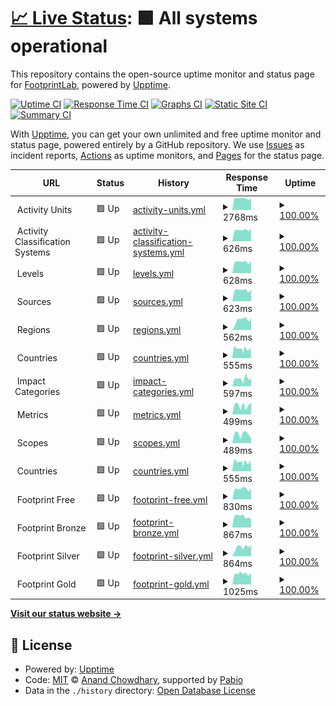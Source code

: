 # [📈 Live Status](https://FootprintLab.github.io/api-health): <!--live status--> **🟩 All systems operational**

This repository contains the open-source uptime monitor and status page for [FootprintLab](https://FootprintLab.github.io/api-health), powered by [Upptime](https://github.com/upptime/upptime).

[![Uptime CI](https://github.com/FootprintLab/api-health/workflows/Uptime%20CI/badge.svg)](https://github.com/FootprintLab/api-health/actions?query=workflow%3A%22Uptime+CI%22)
[![Response Time CI](https://github.com/FootprintLab/api-health/workflows/Response%20Time%20CI/badge.svg)](https://github.com/FootprintLab/api-health/actions?query=workflow%3A%22Response+Time+CI%22)
[![Graphs CI](https://github.com/FootprintLab/api-health/workflows/Graphs%20CI/badge.svg)](https://github.com/FootprintLab/api-health/actions?query=workflow%3A%22Graphs+CI%22)
[![Static Site CI](https://github.com/FootprintLab/api-health/workflows/Static%20Site%20CI/badge.svg)](https://github.com/FootprintLab/api-health/actions?query=workflow%3A%22Static+Site+CI%22)
[![Summary CI](https://github.com/FootprintLab/api-health/workflows/Summary%20CI/badge.svg)](https://github.com/FootprintLab/api-health/actions?query=workflow%3A%22Summary+CI%22)

With [Upptime](https://upptime.js.org), you can get your own unlimited and free uptime monitor and status page, powered entirely by a GitHub repository. We use [Issues](https://github.com/FootprintLab/api-health/issues) as incident reports, [Actions](https://github.com/FootprintLab/api-health/actions) as uptime monitors, and [Pages](https://FootprintLab.github.io/api-health) for the status page.

<!--start: status pages-->
<!-- This summary is generated by Upptime (https://github.com/upptime/upptime) -->
<!-- Do not edit this manually, your changes will be overwritten -->
<!-- prettier-ignore -->
| URL | Status | History | Response Time | Uptime |
| --- | ------ | ------- | ------------- | ------ |
| <img alt="" src="https://data.footprintlab.io/favicon.ico" height="13"> Activity Units | 🟩 Up | [activity-units.yml](https://github.com/FootprintLab/api-health/commits/HEAD/history/activity-units.yml) | <details><summary><img alt="Response time graph" src="./graphs/activity-units/response-time-week.png" height="20"> 2768ms</summary><br><a href="https://FootprintLab.github.io/api-health/history/activity-units"><img alt="Response time 2222" src="https://img.shields.io/endpoint?url=https%3A%2F%2Fraw.githubusercontent.com%2FFootprintLab%2Fapi-health%2FHEAD%2Fapi%2Factivity-units%2Fresponse-time.json"></a><br><a href="https://FootprintLab.github.io/api-health/history/activity-units"><img alt="24-hour response time 2771" src="https://img.shields.io/endpoint?url=https%3A%2F%2Fraw.githubusercontent.com%2FFootprintLab%2Fapi-health%2FHEAD%2Fapi%2Factivity-units%2Fresponse-time-day.json"></a><br><a href="https://FootprintLab.github.io/api-health/history/activity-units"><img alt="7-day response time 2768" src="https://img.shields.io/endpoint?url=https%3A%2F%2Fraw.githubusercontent.com%2FFootprintLab%2Fapi-health%2FHEAD%2Fapi%2Factivity-units%2Fresponse-time-week.json"></a><br><a href="https://FootprintLab.github.io/api-health/history/activity-units"><img alt="30-day response time 2222" src="https://img.shields.io/endpoint?url=https%3A%2F%2Fraw.githubusercontent.com%2FFootprintLab%2Fapi-health%2FHEAD%2Fapi%2Factivity-units%2Fresponse-time-month.json"></a><br><a href="https://FootprintLab.github.io/api-health/history/activity-units"><img alt="1-year response time 2222" src="https://img.shields.io/endpoint?url=https%3A%2F%2Fraw.githubusercontent.com%2FFootprintLab%2Fapi-health%2FHEAD%2Fapi%2Factivity-units%2Fresponse-time-year.json"></a></details> | <details><summary><a href="https://FootprintLab.github.io/api-health/history/activity-units">100.00%</a></summary><a href="https://FootprintLab.github.io/api-health/history/activity-units"><img alt="All-time uptime 96.97%" src="https://img.shields.io/endpoint?url=https%3A%2F%2Fraw.githubusercontent.com%2FFootprintLab%2Fapi-health%2FHEAD%2Fapi%2Factivity-units%2Fuptime.json"></a><br><a href="https://FootprintLab.github.io/api-health/history/activity-units"><img alt="24-hour uptime 100.00%" src="https://img.shields.io/endpoint?url=https%3A%2F%2Fraw.githubusercontent.com%2FFootprintLab%2Fapi-health%2FHEAD%2Fapi%2Factivity-units%2Fuptime-day.json"></a><br><a href="https://FootprintLab.github.io/api-health/history/activity-units"><img alt="7-day uptime 100.00%" src="https://img.shields.io/endpoint?url=https%3A%2F%2Fraw.githubusercontent.com%2FFootprintLab%2Fapi-health%2FHEAD%2Fapi%2Factivity-units%2Fuptime-week.json"></a><br><a href="https://FootprintLab.github.io/api-health/history/activity-units"><img alt="30-day uptime 96.97%" src="https://img.shields.io/endpoint?url=https%3A%2F%2Fraw.githubusercontent.com%2FFootprintLab%2Fapi-health%2FHEAD%2Fapi%2Factivity-units%2Fuptime-month.json"></a><br><a href="https://FootprintLab.github.io/api-health/history/activity-units"><img alt="1-year uptime 96.97%" src="https://img.shields.io/endpoint?url=https%3A%2F%2Fraw.githubusercontent.com%2FFootprintLab%2Fapi-health%2FHEAD%2Fapi%2Factivity-units%2Fuptime-year.json"></a></details>
| <img alt="" src="https://data.footprintlab.io/favicon.ico" height="13"> Activity Classification Systems | 🟩 Up | [activity-classification-systems.yml](https://github.com/FootprintLab/api-health/commits/HEAD/history/activity-classification-systems.yml) | <details><summary><img alt="Response time graph" src="./graphs/activity-classification-systems/response-time-week.png" height="20"> 626ms</summary><br><a href="https://FootprintLab.github.io/api-health/history/activity-classification-systems"><img alt="Response time 598" src="https://img.shields.io/endpoint?url=https%3A%2F%2Fraw.githubusercontent.com%2FFootprintLab%2Fapi-health%2FHEAD%2Fapi%2Factivity-classification-systems%2Fresponse-time.json"></a><br><a href="https://FootprintLab.github.io/api-health/history/activity-classification-systems"><img alt="24-hour response time 667" src="https://img.shields.io/endpoint?url=https%3A%2F%2Fraw.githubusercontent.com%2FFootprintLab%2Fapi-health%2FHEAD%2Fapi%2Factivity-classification-systems%2Fresponse-time-day.json"></a><br><a href="https://FootprintLab.github.io/api-health/history/activity-classification-systems"><img alt="7-day response time 626" src="https://img.shields.io/endpoint?url=https%3A%2F%2Fraw.githubusercontent.com%2FFootprintLab%2Fapi-health%2FHEAD%2Fapi%2Factivity-classification-systems%2Fresponse-time-week.json"></a><br><a href="https://FootprintLab.github.io/api-health/history/activity-classification-systems"><img alt="30-day response time 598" src="https://img.shields.io/endpoint?url=https%3A%2F%2Fraw.githubusercontent.com%2FFootprintLab%2Fapi-health%2FHEAD%2Fapi%2Factivity-classification-systems%2Fresponse-time-month.json"></a><br><a href="https://FootprintLab.github.io/api-health/history/activity-classification-systems"><img alt="1-year response time 598" src="https://img.shields.io/endpoint?url=https%3A%2F%2Fraw.githubusercontent.com%2FFootprintLab%2Fapi-health%2FHEAD%2Fapi%2Factivity-classification-systems%2Fresponse-time-year.json"></a></details> | <details><summary><a href="https://FootprintLab.github.io/api-health/history/activity-classification-systems">100.00%</a></summary><a href="https://FootprintLab.github.io/api-health/history/activity-classification-systems"><img alt="All-time uptime 99.97%" src="https://img.shields.io/endpoint?url=https%3A%2F%2Fraw.githubusercontent.com%2FFootprintLab%2Fapi-health%2FHEAD%2Fapi%2Factivity-classification-systems%2Fuptime.json"></a><br><a href="https://FootprintLab.github.io/api-health/history/activity-classification-systems"><img alt="24-hour uptime 100.00%" src="https://img.shields.io/endpoint?url=https%3A%2F%2Fraw.githubusercontent.com%2FFootprintLab%2Fapi-health%2FHEAD%2Fapi%2Factivity-classification-systems%2Fuptime-day.json"></a><br><a href="https://FootprintLab.github.io/api-health/history/activity-classification-systems"><img alt="7-day uptime 100.00%" src="https://img.shields.io/endpoint?url=https%3A%2F%2Fraw.githubusercontent.com%2FFootprintLab%2Fapi-health%2FHEAD%2Fapi%2Factivity-classification-systems%2Fuptime-week.json"></a><br><a href="https://FootprintLab.github.io/api-health/history/activity-classification-systems"><img alt="30-day uptime 99.97%" src="https://img.shields.io/endpoint?url=https%3A%2F%2Fraw.githubusercontent.com%2FFootprintLab%2Fapi-health%2FHEAD%2Fapi%2Factivity-classification-systems%2Fuptime-month.json"></a><br><a href="https://FootprintLab.github.io/api-health/history/activity-classification-systems"><img alt="1-year uptime 99.97%" src="https://img.shields.io/endpoint?url=https%3A%2F%2Fraw.githubusercontent.com%2FFootprintLab%2Fapi-health%2FHEAD%2Fapi%2Factivity-classification-systems%2Fuptime-year.json"></a></details>
| <img alt="" src="https://data.footprintlab.io/favicon.ico" height="13"> Levels | 🟩 Up | [levels.yml](https://github.com/FootprintLab/api-health/commits/HEAD/history/levels.yml) | <details><summary><img alt="Response time graph" src="./graphs/levels/response-time-week.png" height="20"> 628ms</summary><br><a href="https://FootprintLab.github.io/api-health/history/levels"><img alt="Response time 601" src="https://img.shields.io/endpoint?url=https%3A%2F%2Fraw.githubusercontent.com%2FFootprintLab%2Fapi-health%2FHEAD%2Fapi%2Flevels%2Fresponse-time.json"></a><br><a href="https://FootprintLab.github.io/api-health/history/levels"><img alt="24-hour response time 673" src="https://img.shields.io/endpoint?url=https%3A%2F%2Fraw.githubusercontent.com%2FFootprintLab%2Fapi-health%2FHEAD%2Fapi%2Flevels%2Fresponse-time-day.json"></a><br><a href="https://FootprintLab.github.io/api-health/history/levels"><img alt="7-day response time 628" src="https://img.shields.io/endpoint?url=https%3A%2F%2Fraw.githubusercontent.com%2FFootprintLab%2Fapi-health%2FHEAD%2Fapi%2Flevels%2Fresponse-time-week.json"></a><br><a href="https://FootprintLab.github.io/api-health/history/levels"><img alt="30-day response time 601" src="https://img.shields.io/endpoint?url=https%3A%2F%2Fraw.githubusercontent.com%2FFootprintLab%2Fapi-health%2FHEAD%2Fapi%2Flevels%2Fresponse-time-month.json"></a><br><a href="https://FootprintLab.github.io/api-health/history/levels"><img alt="1-year response time 601" src="https://img.shields.io/endpoint?url=https%3A%2F%2Fraw.githubusercontent.com%2FFootprintLab%2Fapi-health%2FHEAD%2Fapi%2Flevels%2Fresponse-time-year.json"></a></details> | <details><summary><a href="https://FootprintLab.github.io/api-health/history/levels">100.00%</a></summary><a href="https://FootprintLab.github.io/api-health/history/levels"><img alt="All-time uptime 99.97%" src="https://img.shields.io/endpoint?url=https%3A%2F%2Fraw.githubusercontent.com%2FFootprintLab%2Fapi-health%2FHEAD%2Fapi%2Flevels%2Fuptime.json"></a><br><a href="https://FootprintLab.github.io/api-health/history/levels"><img alt="24-hour uptime 100.00%" src="https://img.shields.io/endpoint?url=https%3A%2F%2Fraw.githubusercontent.com%2FFootprintLab%2Fapi-health%2FHEAD%2Fapi%2Flevels%2Fuptime-day.json"></a><br><a href="https://FootprintLab.github.io/api-health/history/levels"><img alt="7-day uptime 100.00%" src="https://img.shields.io/endpoint?url=https%3A%2F%2Fraw.githubusercontent.com%2FFootprintLab%2Fapi-health%2FHEAD%2Fapi%2Flevels%2Fuptime-week.json"></a><br><a href="https://FootprintLab.github.io/api-health/history/levels"><img alt="30-day uptime 99.97%" src="https://img.shields.io/endpoint?url=https%3A%2F%2Fraw.githubusercontent.com%2FFootprintLab%2Fapi-health%2FHEAD%2Fapi%2Flevels%2Fuptime-month.json"></a><br><a href="https://FootprintLab.github.io/api-health/history/levels"><img alt="1-year uptime 99.97%" src="https://img.shields.io/endpoint?url=https%3A%2F%2Fraw.githubusercontent.com%2FFootprintLab%2Fapi-health%2FHEAD%2Fapi%2Flevels%2Fuptime-year.json"></a></details>
| <img alt="" src="https://data.footprintlab.io/favicon.ico" height="13"> Sources | 🟩 Up | [sources.yml](https://github.com/FootprintLab/api-health/commits/HEAD/history/sources.yml) | <details><summary><img alt="Response time graph" src="./graphs/sources/response-time-week.png" height="20"> 623ms</summary><br><a href="https://FootprintLab.github.io/api-health/history/sources"><img alt="Response time 565" src="https://img.shields.io/endpoint?url=https%3A%2F%2Fraw.githubusercontent.com%2FFootprintLab%2Fapi-health%2FHEAD%2Fapi%2Fsources%2Fresponse-time.json"></a><br><a href="https://FootprintLab.github.io/api-health/history/sources"><img alt="24-hour response time 676" src="https://img.shields.io/endpoint?url=https%3A%2F%2Fraw.githubusercontent.com%2FFootprintLab%2Fapi-health%2FHEAD%2Fapi%2Fsources%2Fresponse-time-day.json"></a><br><a href="https://FootprintLab.github.io/api-health/history/sources"><img alt="7-day response time 623" src="https://img.shields.io/endpoint?url=https%3A%2F%2Fraw.githubusercontent.com%2FFootprintLab%2Fapi-health%2FHEAD%2Fapi%2Fsources%2Fresponse-time-week.json"></a><br><a href="https://FootprintLab.github.io/api-health/history/sources"><img alt="30-day response time 565" src="https://img.shields.io/endpoint?url=https%3A%2F%2Fraw.githubusercontent.com%2FFootprintLab%2Fapi-health%2FHEAD%2Fapi%2Fsources%2Fresponse-time-month.json"></a><br><a href="https://FootprintLab.github.io/api-health/history/sources"><img alt="1-year response time 565" src="https://img.shields.io/endpoint?url=https%3A%2F%2Fraw.githubusercontent.com%2FFootprintLab%2Fapi-health%2FHEAD%2Fapi%2Fsources%2Fresponse-time-year.json"></a></details> | <details><summary><a href="https://FootprintLab.github.io/api-health/history/sources">100.00%</a></summary><a href="https://FootprintLab.github.io/api-health/history/sources"><img alt="All-time uptime 99.97%" src="https://img.shields.io/endpoint?url=https%3A%2F%2Fraw.githubusercontent.com%2FFootprintLab%2Fapi-health%2FHEAD%2Fapi%2Fsources%2Fuptime.json"></a><br><a href="https://FootprintLab.github.io/api-health/history/sources"><img alt="24-hour uptime 100.00%" src="https://img.shields.io/endpoint?url=https%3A%2F%2Fraw.githubusercontent.com%2FFootprintLab%2Fapi-health%2FHEAD%2Fapi%2Fsources%2Fuptime-day.json"></a><br><a href="https://FootprintLab.github.io/api-health/history/sources"><img alt="7-day uptime 100.00%" src="https://img.shields.io/endpoint?url=https%3A%2F%2Fraw.githubusercontent.com%2FFootprintLab%2Fapi-health%2FHEAD%2Fapi%2Fsources%2Fuptime-week.json"></a><br><a href="https://FootprintLab.github.io/api-health/history/sources"><img alt="30-day uptime 99.97%" src="https://img.shields.io/endpoint?url=https%3A%2F%2Fraw.githubusercontent.com%2FFootprintLab%2Fapi-health%2FHEAD%2Fapi%2Fsources%2Fuptime-month.json"></a><br><a href="https://FootprintLab.github.io/api-health/history/sources"><img alt="1-year uptime 99.97%" src="https://img.shields.io/endpoint?url=https%3A%2F%2Fraw.githubusercontent.com%2FFootprintLab%2Fapi-health%2FHEAD%2Fapi%2Fsources%2Fuptime-year.json"></a></details>
| <img alt="" src="https://data.footprintlab.io/favicon.ico" height="13"> Regions | 🟩 Up | [regions.yml](https://github.com/FootprintLab/api-health/commits/HEAD/history/regions.yml) | <details><summary><img alt="Response time graph" src="./graphs/regions/response-time-week.png" height="20"> 562ms</summary><br><a href="https://FootprintLab.github.io/api-health/history/regions"><img alt="Response time 578" src="https://img.shields.io/endpoint?url=https%3A%2F%2Fraw.githubusercontent.com%2FFootprintLab%2Fapi-health%2FHEAD%2Fapi%2Fregions%2Fresponse-time.json"></a><br><a href="https://FootprintLab.github.io/api-health/history/regions"><img alt="24-hour response time 656" src="https://img.shields.io/endpoint?url=https%3A%2F%2Fraw.githubusercontent.com%2FFootprintLab%2Fapi-health%2FHEAD%2Fapi%2Fregions%2Fresponse-time-day.json"></a><br><a href="https://FootprintLab.github.io/api-health/history/regions"><img alt="7-day response time 562" src="https://img.shields.io/endpoint?url=https%3A%2F%2Fraw.githubusercontent.com%2FFootprintLab%2Fapi-health%2FHEAD%2Fapi%2Fregions%2Fresponse-time-week.json"></a><br><a href="https://FootprintLab.github.io/api-health/history/regions"><img alt="30-day response time 578" src="https://img.shields.io/endpoint?url=https%3A%2F%2Fraw.githubusercontent.com%2FFootprintLab%2Fapi-health%2FHEAD%2Fapi%2Fregions%2Fresponse-time-month.json"></a><br><a href="https://FootprintLab.github.io/api-health/history/regions"><img alt="1-year response time 578" src="https://img.shields.io/endpoint?url=https%3A%2F%2Fraw.githubusercontent.com%2FFootprintLab%2Fapi-health%2FHEAD%2Fapi%2Fregions%2Fresponse-time-year.json"></a></details> | <details><summary><a href="https://FootprintLab.github.io/api-health/history/regions">100.00%</a></summary><a href="https://FootprintLab.github.io/api-health/history/regions"><img alt="All-time uptime 99.97%" src="https://img.shields.io/endpoint?url=https%3A%2F%2Fraw.githubusercontent.com%2FFootprintLab%2Fapi-health%2FHEAD%2Fapi%2Fregions%2Fuptime.json"></a><br><a href="https://FootprintLab.github.io/api-health/history/regions"><img alt="24-hour uptime 100.00%" src="https://img.shields.io/endpoint?url=https%3A%2F%2Fraw.githubusercontent.com%2FFootprintLab%2Fapi-health%2FHEAD%2Fapi%2Fregions%2Fuptime-day.json"></a><br><a href="https://FootprintLab.github.io/api-health/history/regions"><img alt="7-day uptime 100.00%" src="https://img.shields.io/endpoint?url=https%3A%2F%2Fraw.githubusercontent.com%2FFootprintLab%2Fapi-health%2FHEAD%2Fapi%2Fregions%2Fuptime-week.json"></a><br><a href="https://FootprintLab.github.io/api-health/history/regions"><img alt="30-day uptime 99.97%" src="https://img.shields.io/endpoint?url=https%3A%2F%2Fraw.githubusercontent.com%2FFootprintLab%2Fapi-health%2FHEAD%2Fapi%2Fregions%2Fuptime-month.json"></a><br><a href="https://FootprintLab.github.io/api-health/history/regions"><img alt="1-year uptime 99.97%" src="https://img.shields.io/endpoint?url=https%3A%2F%2Fraw.githubusercontent.com%2FFootprintLab%2Fapi-health%2FHEAD%2Fapi%2Fregions%2Fuptime-year.json"></a></details>
| <img alt="" src="https://data.footprintlab.io/favicon.ico" height="13"> Countries | 🟩 Up | [countries.yml](https://github.com/FootprintLab/api-health/commits/HEAD/history/countries.yml) | <details><summary><img alt="Response time graph" src="./graphs/countries/response-time-week.png" height="20"> 555ms</summary><br><a href="https://FootprintLab.github.io/api-health/history/countries"><img alt="Response time 543" src="https://img.shields.io/endpoint?url=https%3A%2F%2Fraw.githubusercontent.com%2FFootprintLab%2Fapi-health%2FHEAD%2Fapi%2Fcountries%2Fresponse-time.json"></a><br><a href="https://FootprintLab.github.io/api-health/history/countries"><img alt="24-hour response time 450" src="https://img.shields.io/endpoint?url=https%3A%2F%2Fraw.githubusercontent.com%2FFootprintLab%2Fapi-health%2FHEAD%2Fapi%2Fcountries%2Fresponse-time-day.json"></a><br><a href="https://FootprintLab.github.io/api-health/history/countries"><img alt="7-day response time 555" src="https://img.shields.io/endpoint?url=https%3A%2F%2Fraw.githubusercontent.com%2FFootprintLab%2Fapi-health%2FHEAD%2Fapi%2Fcountries%2Fresponse-time-week.json"></a><br><a href="https://FootprintLab.github.io/api-health/history/countries"><img alt="30-day response time 543" src="https://img.shields.io/endpoint?url=https%3A%2F%2Fraw.githubusercontent.com%2FFootprintLab%2Fapi-health%2FHEAD%2Fapi%2Fcountries%2Fresponse-time-month.json"></a><br><a href="https://FootprintLab.github.io/api-health/history/countries"><img alt="1-year response time 543" src="https://img.shields.io/endpoint?url=https%3A%2F%2Fraw.githubusercontent.com%2FFootprintLab%2Fapi-health%2FHEAD%2Fapi%2Fcountries%2Fresponse-time-year.json"></a></details> | <details><summary><a href="https://FootprintLab.github.io/api-health/history/countries">100.00%</a></summary><a href="https://FootprintLab.github.io/api-health/history/countries"><img alt="All-time uptime 99.97%" src="https://img.shields.io/endpoint?url=https%3A%2F%2Fraw.githubusercontent.com%2FFootprintLab%2Fapi-health%2FHEAD%2Fapi%2Fcountries%2Fuptime.json"></a><br><a href="https://FootprintLab.github.io/api-health/history/countries"><img alt="24-hour uptime 100.00%" src="https://img.shields.io/endpoint?url=https%3A%2F%2Fraw.githubusercontent.com%2FFootprintLab%2Fapi-health%2FHEAD%2Fapi%2Fcountries%2Fuptime-day.json"></a><br><a href="https://FootprintLab.github.io/api-health/history/countries"><img alt="7-day uptime 100.00%" src="https://img.shields.io/endpoint?url=https%3A%2F%2Fraw.githubusercontent.com%2FFootprintLab%2Fapi-health%2FHEAD%2Fapi%2Fcountries%2Fuptime-week.json"></a><br><a href="https://FootprintLab.github.io/api-health/history/countries"><img alt="30-day uptime 99.97%" src="https://img.shields.io/endpoint?url=https%3A%2F%2Fraw.githubusercontent.com%2FFootprintLab%2Fapi-health%2FHEAD%2Fapi%2Fcountries%2Fuptime-month.json"></a><br><a href="https://FootprintLab.github.io/api-health/history/countries"><img alt="1-year uptime 99.97%" src="https://img.shields.io/endpoint?url=https%3A%2F%2Fraw.githubusercontent.com%2FFootprintLab%2Fapi-health%2FHEAD%2Fapi%2Fcountries%2Fuptime-year.json"></a></details>
| <img alt="" src="https://data.footprintlab.io/favicon.ico" height="13"> Impact Categories | 🟩 Up | [impact-categories.yml](https://github.com/FootprintLab/api-health/commits/HEAD/history/impact-categories.yml) | <details><summary><img alt="Response time graph" src="./graphs/impact-categories/response-time-week.png" height="20"> 597ms</summary><br><a href="https://FootprintLab.github.io/api-health/history/impact-categories"><img alt="Response time 526" src="https://img.shields.io/endpoint?url=https%3A%2F%2Fraw.githubusercontent.com%2FFootprintLab%2Fapi-health%2FHEAD%2Fapi%2Fimpact-categories%2Fresponse-time.json"></a><br><a href="https://FootprintLab.github.io/api-health/history/impact-categories"><img alt="24-hour response time 639" src="https://img.shields.io/endpoint?url=https%3A%2F%2Fraw.githubusercontent.com%2FFootprintLab%2Fapi-health%2FHEAD%2Fapi%2Fimpact-categories%2Fresponse-time-day.json"></a><br><a href="https://FootprintLab.github.io/api-health/history/impact-categories"><img alt="7-day response time 597" src="https://img.shields.io/endpoint?url=https%3A%2F%2Fraw.githubusercontent.com%2FFootprintLab%2Fapi-health%2FHEAD%2Fapi%2Fimpact-categories%2Fresponse-time-week.json"></a><br><a href="https://FootprintLab.github.io/api-health/history/impact-categories"><img alt="30-day response time 526" src="https://img.shields.io/endpoint?url=https%3A%2F%2Fraw.githubusercontent.com%2FFootprintLab%2Fapi-health%2FHEAD%2Fapi%2Fimpact-categories%2Fresponse-time-month.json"></a><br><a href="https://FootprintLab.github.io/api-health/history/impact-categories"><img alt="1-year response time 526" src="https://img.shields.io/endpoint?url=https%3A%2F%2Fraw.githubusercontent.com%2FFootprintLab%2Fapi-health%2FHEAD%2Fapi%2Fimpact-categories%2Fresponse-time-year.json"></a></details> | <details><summary><a href="https://FootprintLab.github.io/api-health/history/impact-categories">100.00%</a></summary><a href="https://FootprintLab.github.io/api-health/history/impact-categories"><img alt="All-time uptime 99.97%" src="https://img.shields.io/endpoint?url=https%3A%2F%2Fraw.githubusercontent.com%2FFootprintLab%2Fapi-health%2FHEAD%2Fapi%2Fimpact-categories%2Fuptime.json"></a><br><a href="https://FootprintLab.github.io/api-health/history/impact-categories"><img alt="24-hour uptime 100.00%" src="https://img.shields.io/endpoint?url=https%3A%2F%2Fraw.githubusercontent.com%2FFootprintLab%2Fapi-health%2FHEAD%2Fapi%2Fimpact-categories%2Fuptime-day.json"></a><br><a href="https://FootprintLab.github.io/api-health/history/impact-categories"><img alt="7-day uptime 100.00%" src="https://img.shields.io/endpoint?url=https%3A%2F%2Fraw.githubusercontent.com%2FFootprintLab%2Fapi-health%2FHEAD%2Fapi%2Fimpact-categories%2Fuptime-week.json"></a><br><a href="https://FootprintLab.github.io/api-health/history/impact-categories"><img alt="30-day uptime 99.97%" src="https://img.shields.io/endpoint?url=https%3A%2F%2Fraw.githubusercontent.com%2FFootprintLab%2Fapi-health%2FHEAD%2Fapi%2Fimpact-categories%2Fuptime-month.json"></a><br><a href="https://FootprintLab.github.io/api-health/history/impact-categories"><img alt="1-year uptime 99.97%" src="https://img.shields.io/endpoint?url=https%3A%2F%2Fraw.githubusercontent.com%2FFootprintLab%2Fapi-health%2FHEAD%2Fapi%2Fimpact-categories%2Fuptime-year.json"></a></details>
| <img alt="" src="https://data.footprintlab.io/favicon.ico" height="13"> Metrics | 🟩 Up | [metrics.yml](https://github.com/FootprintLab/api-health/commits/HEAD/history/metrics.yml) | <details><summary><img alt="Response time graph" src="./graphs/metrics/response-time-week.png" height="20"> 499ms</summary><br><a href="https://FootprintLab.github.io/api-health/history/metrics"><img alt="Response time 518" src="https://img.shields.io/endpoint?url=https%3A%2F%2Fraw.githubusercontent.com%2FFootprintLab%2Fapi-health%2FHEAD%2Fapi%2Fmetrics%2Fresponse-time.json"></a><br><a href="https://FootprintLab.github.io/api-health/history/metrics"><img alt="24-hour response time 659" src="https://img.shields.io/endpoint?url=https%3A%2F%2Fraw.githubusercontent.com%2FFootprintLab%2Fapi-health%2FHEAD%2Fapi%2Fmetrics%2Fresponse-time-day.json"></a><br><a href="https://FootprintLab.github.io/api-health/history/metrics"><img alt="7-day response time 499" src="https://img.shields.io/endpoint?url=https%3A%2F%2Fraw.githubusercontent.com%2FFootprintLab%2Fapi-health%2FHEAD%2Fapi%2Fmetrics%2Fresponse-time-week.json"></a><br><a href="https://FootprintLab.github.io/api-health/history/metrics"><img alt="30-day response time 518" src="https://img.shields.io/endpoint?url=https%3A%2F%2Fraw.githubusercontent.com%2FFootprintLab%2Fapi-health%2FHEAD%2Fapi%2Fmetrics%2Fresponse-time-month.json"></a><br><a href="https://FootprintLab.github.io/api-health/history/metrics"><img alt="1-year response time 518" src="https://img.shields.io/endpoint?url=https%3A%2F%2Fraw.githubusercontent.com%2FFootprintLab%2Fapi-health%2FHEAD%2Fapi%2Fmetrics%2Fresponse-time-year.json"></a></details> | <details><summary><a href="https://FootprintLab.github.io/api-health/history/metrics">100.00%</a></summary><a href="https://FootprintLab.github.io/api-health/history/metrics"><img alt="All-time uptime 99.97%" src="https://img.shields.io/endpoint?url=https%3A%2F%2Fraw.githubusercontent.com%2FFootprintLab%2Fapi-health%2FHEAD%2Fapi%2Fmetrics%2Fuptime.json"></a><br><a href="https://FootprintLab.github.io/api-health/history/metrics"><img alt="24-hour uptime 100.00%" src="https://img.shields.io/endpoint?url=https%3A%2F%2Fraw.githubusercontent.com%2FFootprintLab%2Fapi-health%2FHEAD%2Fapi%2Fmetrics%2Fuptime-day.json"></a><br><a href="https://FootprintLab.github.io/api-health/history/metrics"><img alt="7-day uptime 100.00%" src="https://img.shields.io/endpoint?url=https%3A%2F%2Fraw.githubusercontent.com%2FFootprintLab%2Fapi-health%2FHEAD%2Fapi%2Fmetrics%2Fuptime-week.json"></a><br><a href="https://FootprintLab.github.io/api-health/history/metrics"><img alt="30-day uptime 99.97%" src="https://img.shields.io/endpoint?url=https%3A%2F%2Fraw.githubusercontent.com%2FFootprintLab%2Fapi-health%2FHEAD%2Fapi%2Fmetrics%2Fuptime-month.json"></a><br><a href="https://FootprintLab.github.io/api-health/history/metrics"><img alt="1-year uptime 99.97%" src="https://img.shields.io/endpoint?url=https%3A%2F%2Fraw.githubusercontent.com%2FFootprintLab%2Fapi-health%2FHEAD%2Fapi%2Fmetrics%2Fuptime-year.json"></a></details>
| <img alt="" src="https://data.footprintlab.io/favicon.ico" height="13"> Scopes | 🟩 Up | [scopes.yml](https://github.com/FootprintLab/api-health/commits/HEAD/history/scopes.yml) | <details><summary><img alt="Response time graph" src="./graphs/scopes/response-time-week.png" height="20"> 489ms</summary><br><a href="https://FootprintLab.github.io/api-health/history/scopes"><img alt="Response time 519" src="https://img.shields.io/endpoint?url=https%3A%2F%2Fraw.githubusercontent.com%2FFootprintLab%2Fapi-health%2FHEAD%2Fapi%2Fscopes%2Fresponse-time.json"></a><br><a href="https://FootprintLab.github.io/api-health/history/scopes"><img alt="24-hour response time 259" src="https://img.shields.io/endpoint?url=https%3A%2F%2Fraw.githubusercontent.com%2FFootprintLab%2Fapi-health%2FHEAD%2Fapi%2Fscopes%2Fresponse-time-day.json"></a><br><a href="https://FootprintLab.github.io/api-health/history/scopes"><img alt="7-day response time 489" src="https://img.shields.io/endpoint?url=https%3A%2F%2Fraw.githubusercontent.com%2FFootprintLab%2Fapi-health%2FHEAD%2Fapi%2Fscopes%2Fresponse-time-week.json"></a><br><a href="https://FootprintLab.github.io/api-health/history/scopes"><img alt="30-day response time 519" src="https://img.shields.io/endpoint?url=https%3A%2F%2Fraw.githubusercontent.com%2FFootprintLab%2Fapi-health%2FHEAD%2Fapi%2Fscopes%2Fresponse-time-month.json"></a><br><a href="https://FootprintLab.github.io/api-health/history/scopes"><img alt="1-year response time 519" src="https://img.shields.io/endpoint?url=https%3A%2F%2Fraw.githubusercontent.com%2FFootprintLab%2Fapi-health%2FHEAD%2Fapi%2Fscopes%2Fresponse-time-year.json"></a></details> | <details><summary><a href="https://FootprintLab.github.io/api-health/history/scopes">100.00%</a></summary><a href="https://FootprintLab.github.io/api-health/history/scopes"><img alt="All-time uptime 99.97%" src="https://img.shields.io/endpoint?url=https%3A%2F%2Fraw.githubusercontent.com%2FFootprintLab%2Fapi-health%2FHEAD%2Fapi%2Fscopes%2Fuptime.json"></a><br><a href="https://FootprintLab.github.io/api-health/history/scopes"><img alt="24-hour uptime 100.00%" src="https://img.shields.io/endpoint?url=https%3A%2F%2Fraw.githubusercontent.com%2FFootprintLab%2Fapi-health%2FHEAD%2Fapi%2Fscopes%2Fuptime-day.json"></a><br><a href="https://FootprintLab.github.io/api-health/history/scopes"><img alt="7-day uptime 100.00%" src="https://img.shields.io/endpoint?url=https%3A%2F%2Fraw.githubusercontent.com%2FFootprintLab%2Fapi-health%2FHEAD%2Fapi%2Fscopes%2Fuptime-week.json"></a><br><a href="https://FootprintLab.github.io/api-health/history/scopes"><img alt="30-day uptime 99.97%" src="https://img.shields.io/endpoint?url=https%3A%2F%2Fraw.githubusercontent.com%2FFootprintLab%2Fapi-health%2FHEAD%2Fapi%2Fscopes%2Fuptime-month.json"></a><br><a href="https://FootprintLab.github.io/api-health/history/scopes"><img alt="1-year uptime 99.97%" src="https://img.shields.io/endpoint?url=https%3A%2F%2Fraw.githubusercontent.com%2FFootprintLab%2Fapi-health%2FHEAD%2Fapi%2Fscopes%2Fuptime-year.json"></a></details>
| <img alt="" src="https://data.footprintlab.io/favicon.ico" height="13"> Countries | 🟩 Up | [countries.yml](https://github.com/FootprintLab/api-health/commits/HEAD/history/countries.yml) | <details><summary><img alt="Response time graph" src="./graphs/countries/response-time-week.png" height="20"> 555ms</summary><br><a href="https://FootprintLab.github.io/api-health/history/countries"><img alt="Response time 543" src="https://img.shields.io/endpoint?url=https%3A%2F%2Fraw.githubusercontent.com%2FFootprintLab%2Fapi-health%2FHEAD%2Fapi%2Fcountries%2Fresponse-time.json"></a><br><a href="https://FootprintLab.github.io/api-health/history/countries"><img alt="24-hour response time 450" src="https://img.shields.io/endpoint?url=https%3A%2F%2Fraw.githubusercontent.com%2FFootprintLab%2Fapi-health%2FHEAD%2Fapi%2Fcountries%2Fresponse-time-day.json"></a><br><a href="https://FootprintLab.github.io/api-health/history/countries"><img alt="7-day response time 555" src="https://img.shields.io/endpoint?url=https%3A%2F%2Fraw.githubusercontent.com%2FFootprintLab%2Fapi-health%2FHEAD%2Fapi%2Fcountries%2Fresponse-time-week.json"></a><br><a href="https://FootprintLab.github.io/api-health/history/countries"><img alt="30-day response time 543" src="https://img.shields.io/endpoint?url=https%3A%2F%2Fraw.githubusercontent.com%2FFootprintLab%2Fapi-health%2FHEAD%2Fapi%2Fcountries%2Fresponse-time-month.json"></a><br><a href="https://FootprintLab.github.io/api-health/history/countries"><img alt="1-year response time 543" src="https://img.shields.io/endpoint?url=https%3A%2F%2Fraw.githubusercontent.com%2FFootprintLab%2Fapi-health%2FHEAD%2Fapi%2Fcountries%2Fresponse-time-year.json"></a></details> | <details><summary><a href="https://FootprintLab.github.io/api-health/history/countries">100.00%</a></summary><a href="https://FootprintLab.github.io/api-health/history/countries"><img alt="All-time uptime 99.97%" src="https://img.shields.io/endpoint?url=https%3A%2F%2Fraw.githubusercontent.com%2FFootprintLab%2Fapi-health%2FHEAD%2Fapi%2Fcountries%2Fuptime.json"></a><br><a href="https://FootprintLab.github.io/api-health/history/countries"><img alt="24-hour uptime 100.00%" src="https://img.shields.io/endpoint?url=https%3A%2F%2Fraw.githubusercontent.com%2FFootprintLab%2Fapi-health%2FHEAD%2Fapi%2Fcountries%2Fuptime-day.json"></a><br><a href="https://FootprintLab.github.io/api-health/history/countries"><img alt="7-day uptime 100.00%" src="https://img.shields.io/endpoint?url=https%3A%2F%2Fraw.githubusercontent.com%2FFootprintLab%2Fapi-health%2FHEAD%2Fapi%2Fcountries%2Fuptime-week.json"></a><br><a href="https://FootprintLab.github.io/api-health/history/countries"><img alt="30-day uptime 99.97%" src="https://img.shields.io/endpoint?url=https%3A%2F%2Fraw.githubusercontent.com%2FFootprintLab%2Fapi-health%2FHEAD%2Fapi%2Fcountries%2Fuptime-month.json"></a><br><a href="https://FootprintLab.github.io/api-health/history/countries"><img alt="1-year uptime 99.97%" src="https://img.shields.io/endpoint?url=https%3A%2F%2Fraw.githubusercontent.com%2FFootprintLab%2Fapi-health%2FHEAD%2Fapi%2Fcountries%2Fuptime-year.json"></a></details>
| <img alt="" src="https://data.footprintlab.io/favicon.ico" height="13"> Footprint Free | 🟩 Up | [footprint-free.yml](https://github.com/FootprintLab/api-health/commits/HEAD/history/footprint-free.yml) | <details><summary><img alt="Response time graph" src="./graphs/footprint-free/response-time-week.png" height="20"> 830ms</summary><br><a href="https://FootprintLab.github.io/api-health/history/footprint-free"><img alt="Response time 670" src="https://img.shields.io/endpoint?url=https%3A%2F%2Fraw.githubusercontent.com%2FFootprintLab%2Fapi-health%2FHEAD%2Fapi%2Ffootprint-free%2Fresponse-time.json"></a><br><a href="https://FootprintLab.github.io/api-health/history/footprint-free"><img alt="24-hour response time 854" src="https://img.shields.io/endpoint?url=https%3A%2F%2Fraw.githubusercontent.com%2FFootprintLab%2Fapi-health%2FHEAD%2Fapi%2Ffootprint-free%2Fresponse-time-day.json"></a><br><a href="https://FootprintLab.github.io/api-health/history/footprint-free"><img alt="7-day response time 830" src="https://img.shields.io/endpoint?url=https%3A%2F%2Fraw.githubusercontent.com%2FFootprintLab%2Fapi-health%2FHEAD%2Fapi%2Ffootprint-free%2Fresponse-time-week.json"></a><br><a href="https://FootprintLab.github.io/api-health/history/footprint-free"><img alt="30-day response time 670" src="https://img.shields.io/endpoint?url=https%3A%2F%2Fraw.githubusercontent.com%2FFootprintLab%2Fapi-health%2FHEAD%2Fapi%2Ffootprint-free%2Fresponse-time-month.json"></a><br><a href="https://FootprintLab.github.io/api-health/history/footprint-free"><img alt="1-year response time 670" src="https://img.shields.io/endpoint?url=https%3A%2F%2Fraw.githubusercontent.com%2FFootprintLab%2Fapi-health%2FHEAD%2Fapi%2Ffootprint-free%2Fresponse-time-year.json"></a></details> | <details><summary><a href="https://FootprintLab.github.io/api-health/history/footprint-free">100.00%</a></summary><a href="https://FootprintLab.github.io/api-health/history/footprint-free"><img alt="All-time uptime 99.97%" src="https://img.shields.io/endpoint?url=https%3A%2F%2Fraw.githubusercontent.com%2FFootprintLab%2Fapi-health%2FHEAD%2Fapi%2Ffootprint-free%2Fuptime.json"></a><br><a href="https://FootprintLab.github.io/api-health/history/footprint-free"><img alt="24-hour uptime 100.00%" src="https://img.shields.io/endpoint?url=https%3A%2F%2Fraw.githubusercontent.com%2FFootprintLab%2Fapi-health%2FHEAD%2Fapi%2Ffootprint-free%2Fuptime-day.json"></a><br><a href="https://FootprintLab.github.io/api-health/history/footprint-free"><img alt="7-day uptime 100.00%" src="https://img.shields.io/endpoint?url=https%3A%2F%2Fraw.githubusercontent.com%2FFootprintLab%2Fapi-health%2FHEAD%2Fapi%2Ffootprint-free%2Fuptime-week.json"></a><br><a href="https://FootprintLab.github.io/api-health/history/footprint-free"><img alt="30-day uptime 99.97%" src="https://img.shields.io/endpoint?url=https%3A%2F%2Fraw.githubusercontent.com%2FFootprintLab%2Fapi-health%2FHEAD%2Fapi%2Ffootprint-free%2Fuptime-month.json"></a><br><a href="https://FootprintLab.github.io/api-health/history/footprint-free"><img alt="1-year uptime 99.97%" src="https://img.shields.io/endpoint?url=https%3A%2F%2Fraw.githubusercontent.com%2FFootprintLab%2Fapi-health%2FHEAD%2Fapi%2Ffootprint-free%2Fuptime-year.json"></a></details>
| <img alt="" src="https://data.footprintlab.io/favicon.ico" height="13"> Footprint Bronze | 🟩 Up | [footprint-bronze.yml](https://github.com/FootprintLab/api-health/commits/HEAD/history/footprint-bronze.yml) | <details><summary><img alt="Response time graph" src="./graphs/footprint-bronze/response-time-week.png" height="20"> 867ms</summary><br><a href="https://FootprintLab.github.io/api-health/history/footprint-bronze"><img alt="Response time 896" src="https://img.shields.io/endpoint?url=https%3A%2F%2Fraw.githubusercontent.com%2FFootprintLab%2Fapi-health%2FHEAD%2Fapi%2Ffootprint-bronze%2Fresponse-time.json"></a><br><a href="https://FootprintLab.github.io/api-health/history/footprint-bronze"><img alt="24-hour response time 675" src="https://img.shields.io/endpoint?url=https%3A%2F%2Fraw.githubusercontent.com%2FFootprintLab%2Fapi-health%2FHEAD%2Fapi%2Ffootprint-bronze%2Fresponse-time-day.json"></a><br><a href="https://FootprintLab.github.io/api-health/history/footprint-bronze"><img alt="7-day response time 867" src="https://img.shields.io/endpoint?url=https%3A%2F%2Fraw.githubusercontent.com%2FFootprintLab%2Fapi-health%2FHEAD%2Fapi%2Ffootprint-bronze%2Fresponse-time-week.json"></a><br><a href="https://FootprintLab.github.io/api-health/history/footprint-bronze"><img alt="30-day response time 896" src="https://img.shields.io/endpoint?url=https%3A%2F%2Fraw.githubusercontent.com%2FFootprintLab%2Fapi-health%2FHEAD%2Fapi%2Ffootprint-bronze%2Fresponse-time-month.json"></a><br><a href="https://FootprintLab.github.io/api-health/history/footprint-bronze"><img alt="1-year response time 896" src="https://img.shields.io/endpoint?url=https%3A%2F%2Fraw.githubusercontent.com%2FFootprintLab%2Fapi-health%2FHEAD%2Fapi%2Ffootprint-bronze%2Fresponse-time-year.json"></a></details> | <details><summary><a href="https://FootprintLab.github.io/api-health/history/footprint-bronze">100.00%</a></summary><a href="https://FootprintLab.github.io/api-health/history/footprint-bronze"><img alt="All-time uptime 99.97%" src="https://img.shields.io/endpoint?url=https%3A%2F%2Fraw.githubusercontent.com%2FFootprintLab%2Fapi-health%2FHEAD%2Fapi%2Ffootprint-bronze%2Fuptime.json"></a><br><a href="https://FootprintLab.github.io/api-health/history/footprint-bronze"><img alt="24-hour uptime 100.00%" src="https://img.shields.io/endpoint?url=https%3A%2F%2Fraw.githubusercontent.com%2FFootprintLab%2Fapi-health%2FHEAD%2Fapi%2Ffootprint-bronze%2Fuptime-day.json"></a><br><a href="https://FootprintLab.github.io/api-health/history/footprint-bronze"><img alt="7-day uptime 100.00%" src="https://img.shields.io/endpoint?url=https%3A%2F%2Fraw.githubusercontent.com%2FFootprintLab%2Fapi-health%2FHEAD%2Fapi%2Ffootprint-bronze%2Fuptime-week.json"></a><br><a href="https://FootprintLab.github.io/api-health/history/footprint-bronze"><img alt="30-day uptime 99.97%" src="https://img.shields.io/endpoint?url=https%3A%2F%2Fraw.githubusercontent.com%2FFootprintLab%2Fapi-health%2FHEAD%2Fapi%2Ffootprint-bronze%2Fuptime-month.json"></a><br><a href="https://FootprintLab.github.io/api-health/history/footprint-bronze"><img alt="1-year uptime 99.97%" src="https://img.shields.io/endpoint?url=https%3A%2F%2Fraw.githubusercontent.com%2FFootprintLab%2Fapi-health%2FHEAD%2Fapi%2Ffootprint-bronze%2Fuptime-year.json"></a></details>
| <img alt="" src="https://data.footprintlab.io/favicon.ico" height="13"> Footprint Silver | 🟩 Up | [footprint-silver.yml](https://github.com/FootprintLab/api-health/commits/HEAD/history/footprint-silver.yml) | <details><summary><img alt="Response time graph" src="./graphs/footprint-silver/response-time-week.png" height="20"> 864ms</summary><br><a href="https://FootprintLab.github.io/api-health/history/footprint-silver"><img alt="Response time 808" src="https://img.shields.io/endpoint?url=https%3A%2F%2Fraw.githubusercontent.com%2FFootprintLab%2Fapi-health%2FHEAD%2Fapi%2Ffootprint-silver%2Fresponse-time.json"></a><br><a href="https://FootprintLab.github.io/api-health/history/footprint-silver"><img alt="24-hour response time 1074" src="https://img.shields.io/endpoint?url=https%3A%2F%2Fraw.githubusercontent.com%2FFootprintLab%2Fapi-health%2FHEAD%2Fapi%2Ffootprint-silver%2Fresponse-time-day.json"></a><br><a href="https://FootprintLab.github.io/api-health/history/footprint-silver"><img alt="7-day response time 864" src="https://img.shields.io/endpoint?url=https%3A%2F%2Fraw.githubusercontent.com%2FFootprintLab%2Fapi-health%2FHEAD%2Fapi%2Ffootprint-silver%2Fresponse-time-week.json"></a><br><a href="https://FootprintLab.github.io/api-health/history/footprint-silver"><img alt="30-day response time 808" src="https://img.shields.io/endpoint?url=https%3A%2F%2Fraw.githubusercontent.com%2FFootprintLab%2Fapi-health%2FHEAD%2Fapi%2Ffootprint-silver%2Fresponse-time-month.json"></a><br><a href="https://FootprintLab.github.io/api-health/history/footprint-silver"><img alt="1-year response time 808" src="https://img.shields.io/endpoint?url=https%3A%2F%2Fraw.githubusercontent.com%2FFootprintLab%2Fapi-health%2FHEAD%2Fapi%2Ffootprint-silver%2Fresponse-time-year.json"></a></details> | <details><summary><a href="https://FootprintLab.github.io/api-health/history/footprint-silver">100.00%</a></summary><a href="https://FootprintLab.github.io/api-health/history/footprint-silver"><img alt="All-time uptime 99.97%" src="https://img.shields.io/endpoint?url=https%3A%2F%2Fraw.githubusercontent.com%2FFootprintLab%2Fapi-health%2FHEAD%2Fapi%2Ffootprint-silver%2Fuptime.json"></a><br><a href="https://FootprintLab.github.io/api-health/history/footprint-silver"><img alt="24-hour uptime 100.00%" src="https://img.shields.io/endpoint?url=https%3A%2F%2Fraw.githubusercontent.com%2FFootprintLab%2Fapi-health%2FHEAD%2Fapi%2Ffootprint-silver%2Fuptime-day.json"></a><br><a href="https://FootprintLab.github.io/api-health/history/footprint-silver"><img alt="7-day uptime 100.00%" src="https://img.shields.io/endpoint?url=https%3A%2F%2Fraw.githubusercontent.com%2FFootprintLab%2Fapi-health%2FHEAD%2Fapi%2Ffootprint-silver%2Fuptime-week.json"></a><br><a href="https://FootprintLab.github.io/api-health/history/footprint-silver"><img alt="30-day uptime 99.97%" src="https://img.shields.io/endpoint?url=https%3A%2F%2Fraw.githubusercontent.com%2FFootprintLab%2Fapi-health%2FHEAD%2Fapi%2Ffootprint-silver%2Fuptime-month.json"></a><br><a href="https://FootprintLab.github.io/api-health/history/footprint-silver"><img alt="1-year uptime 99.97%" src="https://img.shields.io/endpoint?url=https%3A%2F%2Fraw.githubusercontent.com%2FFootprintLab%2Fapi-health%2FHEAD%2Fapi%2Ffootprint-silver%2Fuptime-year.json"></a></details>
| <img alt="" src="https://data.footprintlab.io/favicon.ico" height="13"> Footprint Gold | 🟩 Up | [footprint-gold.yml](https://github.com/FootprintLab/api-health/commits/HEAD/history/footprint-gold.yml) | <details><summary><img alt="Response time graph" src="./graphs/footprint-gold/response-time-week.png" height="20"> 1025ms</summary><br><a href="https://FootprintLab.github.io/api-health/history/footprint-gold"><img alt="Response time 838" src="https://img.shields.io/endpoint?url=https%3A%2F%2Fraw.githubusercontent.com%2FFootprintLab%2Fapi-health%2FHEAD%2Fapi%2Ffootprint-gold%2Fresponse-time.json"></a><br><a href="https://FootprintLab.github.io/api-health/history/footprint-gold"><img alt="24-hour response time 1092" src="https://img.shields.io/endpoint?url=https%3A%2F%2Fraw.githubusercontent.com%2FFootprintLab%2Fapi-health%2FHEAD%2Fapi%2Ffootprint-gold%2Fresponse-time-day.json"></a><br><a href="https://FootprintLab.github.io/api-health/history/footprint-gold"><img alt="7-day response time 1025" src="https://img.shields.io/endpoint?url=https%3A%2F%2Fraw.githubusercontent.com%2FFootprintLab%2Fapi-health%2FHEAD%2Fapi%2Ffootprint-gold%2Fresponse-time-week.json"></a><br><a href="https://FootprintLab.github.io/api-health/history/footprint-gold"><img alt="30-day response time 838" src="https://img.shields.io/endpoint?url=https%3A%2F%2Fraw.githubusercontent.com%2FFootprintLab%2Fapi-health%2FHEAD%2Fapi%2Ffootprint-gold%2Fresponse-time-month.json"></a><br><a href="https://FootprintLab.github.io/api-health/history/footprint-gold"><img alt="1-year response time 838" src="https://img.shields.io/endpoint?url=https%3A%2F%2Fraw.githubusercontent.com%2FFootprintLab%2Fapi-health%2FHEAD%2Fapi%2Ffootprint-gold%2Fresponse-time-year.json"></a></details> | <details><summary><a href="https://FootprintLab.github.io/api-health/history/footprint-gold">100.00%</a></summary><a href="https://FootprintLab.github.io/api-health/history/footprint-gold"><img alt="All-time uptime 99.97%" src="https://img.shields.io/endpoint?url=https%3A%2F%2Fraw.githubusercontent.com%2FFootprintLab%2Fapi-health%2FHEAD%2Fapi%2Ffootprint-gold%2Fuptime.json"></a><br><a href="https://FootprintLab.github.io/api-health/history/footprint-gold"><img alt="24-hour uptime 100.00%" src="https://img.shields.io/endpoint?url=https%3A%2F%2Fraw.githubusercontent.com%2FFootprintLab%2Fapi-health%2FHEAD%2Fapi%2Ffootprint-gold%2Fuptime-day.json"></a><br><a href="https://FootprintLab.github.io/api-health/history/footprint-gold"><img alt="7-day uptime 100.00%" src="https://img.shields.io/endpoint?url=https%3A%2F%2Fraw.githubusercontent.com%2FFootprintLab%2Fapi-health%2FHEAD%2Fapi%2Ffootprint-gold%2Fuptime-week.json"></a><br><a href="https://FootprintLab.github.io/api-health/history/footprint-gold"><img alt="30-day uptime 99.97%" src="https://img.shields.io/endpoint?url=https%3A%2F%2Fraw.githubusercontent.com%2FFootprintLab%2Fapi-health%2FHEAD%2Fapi%2Ffootprint-gold%2Fuptime-month.json"></a><br><a href="https://FootprintLab.github.io/api-health/history/footprint-gold"><img alt="1-year uptime 99.97%" src="https://img.shields.io/endpoint?url=https%3A%2F%2Fraw.githubusercontent.com%2FFootprintLab%2Fapi-health%2FHEAD%2Fapi%2Ffootprint-gold%2Fuptime-year.json"></a></details>

<!--end: status pages-->

[**Visit our status website →**](https://FootprintLab.github.io/api-health)

## 📄 License

- Powered by: [Upptime](https://github.com/upptime/upptime)
- Code: [MIT](./LICENSE) © [Anand Chowdhary](https://anandchowdhary.com), supported by [Pabio](https://pabio.com)
- Data in the `./history` directory: [Open Database License](https://opendatacommons.org/licenses/odbl/1-0/)
